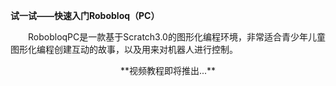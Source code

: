 **试一试——快速入门Robobloq（PC）**

　　RobobloqPC是一款基于Scratch3.0的图形化编程环境，非常适合青少年儿童图形化编程创建互动的故事，以及用来对机器人进行控制。


<div align=center>
**视频教程即将推出...**
